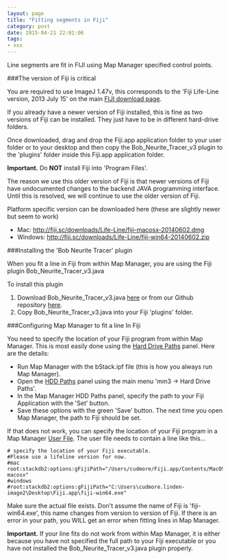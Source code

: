 ```yaml
---
layout: page
title: "Fitting segments in Fiji"
category: post
date: 2015-04-21 22:01:06
tags:
- xxx
---
```

 
Line segments are fit in FIJI using Map Manager specified control points.

###The version of Fiji is critical

You are required to use ImageJ 1.47v, this corresponds to the 'Fiji Life-Line version, 2013 July 15' on the main [FIJI download page][1].

If you already have a newer version of Fiji installed, this is fine as two versions of Fiji can be installed. They just have to be in different hard-drive folders.

Once downloaded, drag and drop the Fiji.app application folder to your user folder or to your desktop and then copy the Bob_Neurite_Tracer_v3 plugin to the 'plugins' folder inside this Fiji.app application folder.

<p class="important"><B>Important.</B> Do <B>NOT</B> install Fiji into 'Program Files'.</p>

The reason we use this older version of Fiji is that newer versions of Fiji have undocumented changes to the backend JAVA programming interface. Until this is resolved, we will continue to use the older version of Fiji.

Platform specific version can be downloaded here (these are slightly newer but seem to work)

 - Mac: http://fiji.sc/downloads/Life-Line/fiji-macosx-20140602.dmg
 - Windows: http://fiji.sc/downloads/Life-Line/fiji-win64-20140602.zip

###Installing the 'Bob Neurite Tracer' plugin

When you fit a line in Fiji from within Map Manager, you are using the Fiji plugin Bob_Neurite_Tracer_v3.java

To install this plugin

 1. Download Bob_Neurite_Tracer_v3.java [here][4] or from our Github repository [here][2].
 2. Copy Bob_Neurite_Tracer_v3.java into your Fiji 'plugins' folder.
 
###Configuring Map Manager to fit a line In Fiji
 
You need to specify the location of your Fiji program from within Map Manager. This is most easily done using the [Hard Drive Paths][5] panel. Here are the details:

 - Run Map Manager with the bStack.ipf file (this is how you always run Map Manager).
 - Open the [HDD Paths][5] panel using the main menu 'mm3 -> Hard Drive Paths'.
 - In the Map Manager HDD Paths panel, specify the path to your Fiji Application with the 'Set' button.
 - Save these options with the green 'Save' button. The next time you open Map Manager, the path to Fiji should be set.
 
If that does not work, you can specify the location of your Fiji program in a Map Manager [User File][3]. The user file needs to contain a line like this...
 
	# specify the location of your Fiji executable.
	#Please use a lifeline version for now.
	#mac
	root:stackdb2:options:gFijiPath="/Users/cudmore/Fiji.app/Contents/MacOS/Imagej-macosx"
	#windows
	#root:stackdb2:options:gFijiPath="C:\Users\cudmore.linden-image2\Desktop\Fiji.app\fiji-win64.exe"

Make sure the actual file exists. Don't assume the name of Fiji is 'fiji-win64.exe', this name changes from version to version of Fiji. If there is an error in your path, you WILL get an error when fitting lines in Map Manager.

<p class="important"><B>Important.</B> If your line fits do not work from within Map Manager, it is either because you have not specified the full path to your Fiji executable or you have not installed the Bob_Neurite_Tracer_v3.java plugin properly.</p>

[1]: http://fiji.sc/Downloads
[2]: https://github.com/cudmore/bob-fiji-plugins
[3]: /mapmanager/user-files/
[4]: ../images/Bob_Neurite_Tracer_v3.java
[5]: /mapmanager/hdd-paths